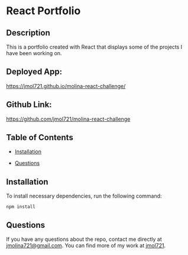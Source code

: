 # React Portfolio

  

  ## Description
  
  This is a portfolio created with React that displays some of the projects I have been working on.

  ## Deployed App: 
  https://jmol721.github.io/molina-react-challenge/

## Github Link:
https://github.com/jmol721/molina-react-challenge

  ## Table of Contents

  * [Installation](#installation)

  * [Questions](#questions)

  ## Installation

  To install necessary dependencies, run the following command:

  ```
  npm install
  ```
  
  ## Questions

  If you have any questions about the repo, contact me directly at jmolina721@gmail.com. You can find more of my work at [jmol721](https://github.com/jmol721/).
